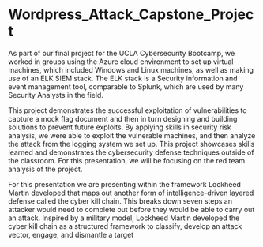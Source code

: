# Wordpress_Attack_Capstone_Project

As part of our final project for the UCLA Cybersecurity Bootcamp, we worked in groups using the Azure cloud environment to set up virtual machines, which included Windows and Linux machines, as well as making use of an ELK SIEM stack. The ELK stack is a Security information and event management tool, comparable to Splunk, which are used by many Security Analysts in the field. 

This project demonstrates the successful exploitation of vulnerabilities to capture a mock flag document and then in turn designing and building solutions to prevent future exploits. By applying skills in security risk analysis, we were able to exploit the vulnerable machines, and then analyze the attack from the logging system we set up. This project showcases skills learned and demonstrates the cybersecurity defense techniques outside of the classroom. For this presentation, we will be focusing on the red team analysis of the project. 
 
For this presentation we are presenting within the framework Lockheed Martin developed that maps out another form of intelligence-driven layered defense called the cyber kill chain. This breaks down seven steps an attacker would need to complete out before they would be able to carry out an attack. Inspired by a military model, Lockheed Martin developed the cyber kill chain as a structured framework to classify, develop an attack vector, engage, and dismantle a target
